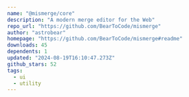 ```yaml
---
name: "@mismerge/core"
description: "A modern merge editor for the Web"
repo_url: "https://github.com/BearToCode/mismerge"
author: "astrobear"
homepage: "https://github.com/BearToCode/mismerge#readme"
downloads: 45
dependents: 1
updated: "2024-08-19T16:10:47.273Z"
github_stars: 52
tags: 
  - ui
  - utility
---
```

